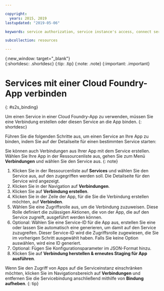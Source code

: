 ```yaml
---

copyright:
  years: 2015, 2019
lastupdated: "2019-05-06"

keywords: service authorization, service instance's access, connect service to app

subcollection: resources

---
```


{:new_window: target="_blank"}  
{:shortdesc: .shortdesc}
{:tip: .tip}
{:note: .note}
{:important: .important}

# Services mit einer Cloud Foundry-App verbinden
{: #s2s_binding}

Um einen Service in einer Cloud Foundry-App zu verwenden, müssen Sie eine Verbindung erstellen oder diesen Service an die App binden.
{: shortdesc}

Führen Sie die folgenden Schritte aus, um einen Service an Ihre App zu binden, indem Sie auf der Detailseite für einen bestimmten Service starten:

Sie können auch Verbindungen aus Ihrer App mit dem Service erstellen. Wählen Sie Ihre App in der Ressourcenliste aus, gehen Sie zum Menü **Verbindungen** und wählen Sie den Service aus.
{: note}

1. Klicken Sie in der Ressourcenliste auf **Services** und wählen Sie den Service aus, auf den zugegriffen werden soll. Die Detailseite für den Service wird angezeigt.
2. Klicken Sie in der Navigation auf **Verbindungen**.
3. Klicken Sie auf **Verbindung erstellen**.
4. Klicken Sie in der Zeile der App, für die Sie die Verbindung erstellen möchten, auf **Verbinden**.
5. Wählen Sie eine Zugriffsrolle aus, um die Verbindung zuzuweisen. Diese Rolle definiert die zulässigen Aktionen, die von der App, die auf den Service zugreift, ausgeführt werden können.
6. Optional: Wählen Sie eine Service-ID für die App aus, erstellen Sie eine oder lassen Sie automatisch eine generieren, um damit auf den Service zuzugreifen. Dieser Service-ID wird die Zugriffsrolle zugewiesen, die Sie im vorherigen Schritt ausgewählt haben. Falls Sie keine Option auswählen, wird eine ID generiert.
7. Optional: Fügen Sie Konfigurationsparameter im JSON-Format hinzu.
8. Klicken Sie auf **Verbindung herstellen & erneutes Staging für App ausführen**.


Wenn Sie den Zugriff von Apps auf die Serviceinstanz einschränken möchten, klicken Sie im Navigationsbereich auf **Verbindungen** und entfernen Sie die Servicebindung anschließend mithilfe von **Bindung aufheben**.
{: tip}
